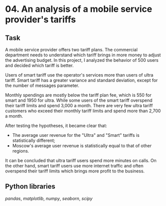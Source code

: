 # 04. An analysis of a mobile service provider's tariffs

## Task

A mobile service provider offers two tariff plans. The commercial department needs to understand which tariff brings in more money to adjust the advertising budget. In this project, I analyzed the behavior of 500 users and decided which tariff is better.

Users of smart tariff use the operator's services more than users of ultra tariff. Smart tariff has a greater variance and standard deviation, except for the number of messages parameter.

Monthly spendings are mostly below the tariff plan fee, which is 550 for smart and 1950 for ultra. While some users of the smart tariff overspend their tariff limits and spend 3,000 a month. There are very few ultra tariff customers who exceed their monthly tariff limits and spend more than 2,700 a month.

After testing the hypotheses, it became clear that:

- The average user revenue for the "Ultra" and "Smart" tariffs is statistically different;
- Moscow's average user revenue is statistically equal to that of other regions.

It can be concluded that ultra tariff users spend more minutes on calls. On the other hand, smart tariff users use more internet traffic and often overspend their tariff limits which brings more profit to the business.

## Python libraries

*pandas*, *matplotlib*, *numpy*, *seaborn*, *scipy*
